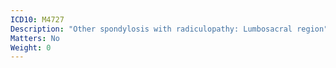 ```yaml
---
ICD10: M4727
Description: "Other spondylosis with radiculopathy: Lumbosacral region"
Matters: No
Weight: 0
---
```

